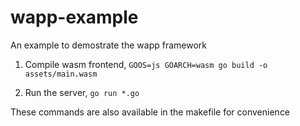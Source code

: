 # wapp-example

An example to demostrate the wapp framework

1. Compile wasm frontend,
`GOOS=js GOARCH=wasm go build -o assets/main.wasm`

2. Run the server,
`go run *.go`

These commands are also available in the makefile for convenience